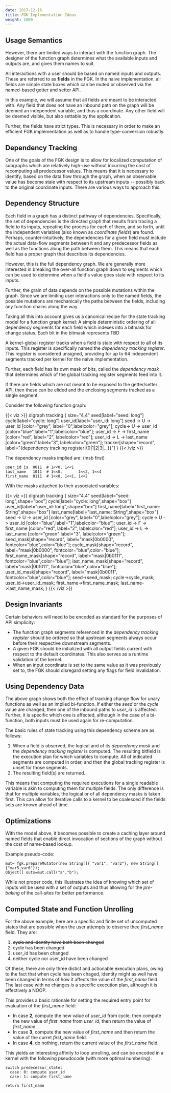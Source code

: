 ```yaml
---
date: 2017-12-16
title: FGK Implementation Ideas
weight: 1000
---
```



## Usage Semantics

However, there are limited ways to interact with the function graph. The
designer of the function graph determines what the available inputs and outputs
are, and gives them names to suit.

All interactions with a user should be based on named inputs and outputs. These
are referred to as **fields** in the FGK. In the naive implementation, all
fields are simple state boxes which can be muted or observed via the named-based
getter and setter API.

In this example, we will assume that all fields are meant to be
interacted with. Any field that does not have an inbound path on the graph
will be deemed an independent variable, and thus a coordinate. Any other
field will be deemed visible, but also settable by the application.

Further, the fields have strict types. This is necessary in order to make an
efficient FGK implementation as well as to handle type-conversion robustly.

## Dependency Tracking

One of the goals of the FGK design is to allow for localized computation of
subgraphs which are relatively high-use without incurring the cost of
recomputing all predecessor values. This means that it is necessary to identify,
based on the data flow through the graph, when an observable value has become
stale with respect to its upstream inputs -- possibly back to the original
coordinate inputs. There are various ways to approach this.

## Dependency Structure

Each field in a graph has a distinct pathway of dependencies. Specifically, the
set of dependencies is the directed graph that results from tracing a field to
its inputs, repeating the process for each of them, and so forth, until the
independent variables (also known as *coordinate fields*) are found. Perhaps,
counter-intuitively, the dependencies for a given field must include the actual
data-flow segments between it and any predecessor fields as well as the
functions along the path between them. This means that each field has a proper
graph that describes its dependencies.

However, this is the full dependency graph. We are generally more interested in
breaking the over-all function graph down to segments which can be used to
determine when a field's value goes stale with respect to its inputs.

Further, the grain of data depends on the possible mutations within the graph.
Since we are limiting user interactions only to the named fields, the
possible mutations are mechanically the paths between the fields, including
any function chains along the way.

Taking all this into account gives us a canonical recipe for the state tracking
model for a function graph kernel: A simple deterministic ordering of all
dependency segments for each field which indexes into a bitmask for change
status. Each bit in the bitmask represents TBD

A kernel-global register tracks when a field is stale with respect to all of its
inputs. This register is specifically named the *dependency tracking register*.
This register is considered unsigned, providing for up to 64 independent
segments tracked per kernel for the naive implementation.

Further, each field has its own mask of bits, called the *dependency
mask* that determines which of the global tracking register segments feed into
it.

If there are fields which are not meant to be exposed to the getter/setter API,
then these can be elided and the enclosing segments tracked as a single segment.

Consider the following function graph:

{{< viz >}}
digraph tracking {
    size="4,4"
    seed[label="seed: long"]
    cycle[label="cycle: long"]
    user_id[label="user_id: long"]
    seed -> U -> user_id [color="grey", label="0",labelcolor="grey"];
    cycle-> U -> user_id [color="blue",label="1",labelcolor="blue"];
    user_id -> F -> first_name [color="red", label="2", labelcolor="red"];
    user_id -> L -> last_name [color="green" label="3", labelcolor="green"];
  tracker[shape="record", label="{dependency tracking register|{0|1|2|3|...}}"]
}
{{< /viz >}}

The dependency masks implied are: (msb first)

    user_id is  0011  # 1<<0, 1<<1
    last_name   1011  # 1<<0,       1<<2, 1<<4
    first_name  0111  # 1<<0, 1<<1, 1<<2

With the masks attached to their associated variables:

{{< viz >}}
digraph tracking {
    size="4,4"
    seed[label="seed: long",shape="box"]
    cycle[label="cycle: long",shape="box"]
    user_id[label="user_id: long",shape="box"]
    first_name[label="first_name: String",shape="box"]
    last_name[label="last_name: String",shape="box"]
    seed -> U -> user_id [color="grey", label="0",labelcolor="grey"];
    cycle-> U -> user_id [color="blue",label="1",labelcolor="blue"];
    user_id -> F -> first_name [color="red", label="2", labelcolor="red"];
    user_id -> L -> last_name [color="green" label="3", labelcolor="green"];
    seed_mask[shape="record", label="mask|0b0000", fontcolor="blue",color="blue"];
    cycle_mask[shape="record", label="mask|0b0000", fontcolor="blue",color="blue"];
    first_name_mask[shape="record", label="mask|0b0111", fontcolor="blue",color="blue"];
    last_name_mask[shape="record", label="mask|0b1011", fontcolor="blue",color="blue"];
    user_id_mask[shape="record", label="mask|0b0011", fontcolor="blue",color="blue"];
    seed->seed_mask;
    cycle->cycle_mask;
    user_id->user_id_mask;
    first_name->first_name_mask;
    last_name->last_name_mask;
}
{{< /viz >}}

## Design Invariants

Certain behaviors will need to be encoded as standard for the purposes of API
simplicity:

- The function graph segments referenced in the *dependency tracking register*
  should be ordered so that upstream segments always occur before their respective
  downstream segments.
- A given FGK should be initialized with all output fields current with respect
  to the default coordinates. This also serves as a runtime validation of the
  kernel.
- When an input coordinate is set to the same value as it was previously set to,
  the FGK should disregard setting any flags for field invalidation.

## Using Dependency Data

The above graph shows both the effect of tracking change flow for unary functions as well
as an implied bi-function. If either the *seed* or the *cycle* value are changed, then
one of the inbound paths to *user_id* is affected. Further, it is specific which one is
affected, although in the case of a bi-function, both inputs must be used again for
re-computation.

The basic rules of state tracking using this dependency scheme are as follows:

1. When a field is observed, the logical and of its *dependency mask* and the
   *dependency tracking register* is computed. The resulting bitfield is the
   execution plan for which variables to compute. All of indicated segments are
   computed in order, and then the global tracking register is unset for those
   segments.
2. The resulting field(s) are returned.

This means that computing the required executions for a single readable variable
is akin to computing them for multiple fields. The only difference is that for multiple
variables, the logical or of all dependency masks is taken first. This can allow for
iterative calls to a kernel to be coalesced if the fields sets are known ahead of time.

## Optimizations

With the model above, it becomes possible to create a caching layer around named
fields that enable direct invocation of sections of the graph without the cost
of name-based lookup.

Example pseudo-code:

    mut= fgk.prepareMutator(new String[]{ "var1", "var2"}, new String[]{"var5,var6"});
    Object[] outs=mut.call("a","b");

While not proper code, this illustrates the idea of knowing which set of inputs will
be used with a set of outputs and thus allowing for the *pre-baking* of the call-sites
for better performance.













## Computed State and Function Unrolling

For the above example, here are a specific and finite set of uncomputed
states that are possible when the user attempts to observe thee *first_name* field.
They are:

1. <s>cycle and identity have both been changed</s>
2. cycle has been changed
3. user_id has been changed
4. neither cycle nor user_id have been changed

Of these, there are only three distict and actionable execution plans, owing to the
fact that when cycle has been chaged, identity might as well have been changed in terms
of how it affects the value of the *first_name* field. The last case with no changes *is*
a specific execution plan, although it is effectively a NOOP.

This provides a basic rationale for setting the required entry point for
evaluation of the *first_name* field:

- In case **2**, compute the new value of *user_id* from cycle, then compute the new value of *first_name* from *user_id*, then return the value of *first_name*.
- In case **3**, compute the new value of *first_name* and then return the value of the curret *first_name* field.
- In case **4**, do nothing, return the current value of the *first_name* field.

This yields an interesting affinity to loop unrolling, and can be encoded in a kernel with the following pseudocode (with more optimal numbering):

    switch predecessor_state:
      case: 0: compute user_id
      case: 1: compute first_name
    
    return first_name


